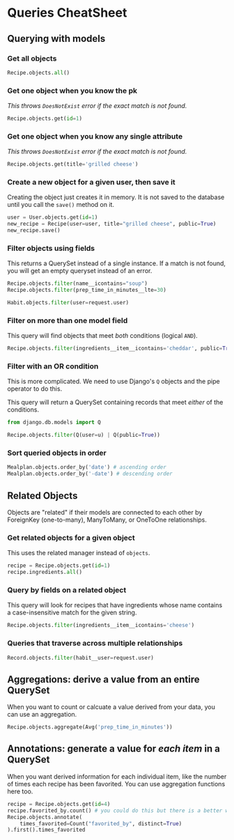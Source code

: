 # Queries CheatSheet

## Querying with models

### Get all objects

```py
Recipe.objects.all()
```

### Get one object when you know the pk

_This throws `DoesNotExist` error if the exact match is not found._

```py
Recipe.objects.get(id=1)
```

### Get one object when you know any single attribute

_This throws `DoesNotExist` error if the exact match is not found._

```py
Recipe.objects.get(title='grilled cheese')
```

### Create a new object for a given user, then save it

Creating the object just creates it in memory. It is not saved to the database until you call the `save()` method on it.

```py
user = User.objects.get(id=1)
new_recipe = Recipe(user=user, title="grilled cheese", public=True)
new_recipe.save()
```

### Filter objects using fields

This returns a QuerySet instead of a single instance. If a match is not found, you will get an empty queryset instead of an error.

```py
Recipe.objects.filter(name__icontains="soup")
Recipe.objects.filter(prep_time_in_minutes__lte=30)

Habit.objects.filter(user=request.user)
```

### Filter on more than one model field

This query will find objects that meet _both_ conditions (logical `AND`).

```py
Recipe.objects.filter(ingredients__item__icontains='cheddar', public=True)
```

### Filter with an OR condition

This is more complicated. We need to use Django's `Q` objects and the pipe operator to do this.

This query will return a QuerySet containing records that meet _either_ of the conditions.

```py
from django.db.models import Q

Recipe.objects.filter(Q(user=u) | Q(public=True))
```

### Sort queried objects in order

```py
Mealplan.objects.order_by('date') # ascending order
Mealplan.objects.order_by('-date') # descending order
```

## Related Objects

Objects are "related" if their models are connected to each other by ForeignKey (one-to-many), ManyToMany, or OneToOne relationships.

### Get related objects for a given object

This uses the related manager instead of `objects`.

```py
recipe = Recipe.objects.get(id=1)
recipe.ingredients.all()
```

### Query by fields on a related object

This query will look for recipes that have ingredients whose name contains a case-insensitive match for the given string.

```py
Recipe.objects.filter(ingredients__item__icontains='cheese')
```

### Queries that traverse across multiple relationships

```py
Record.objects.filter(habit__user=request.user)
```

## Aggregations: derive a value from an entire QuerySet

When you want to count or calcuate a value derived from your data, you can use an aggregation.

```py
Recipe.objects.aggregate(Avg('prep_time_in_minutes'))
```

## Annotations: generate a value for _each item_ in a QuerySet

When you want derived information for each individual item, like the number of times each recipe has been favorited. You can use aggregation functions here too.

```py
recipe = Recipe.objects.get(id=4)
recipe.favorited_by.count() # you could do this but there is a better way
Recipe.objects.annotate(
    times_favorited=Count("favorited_by", distinct=True)
).first().times_favorited
```
